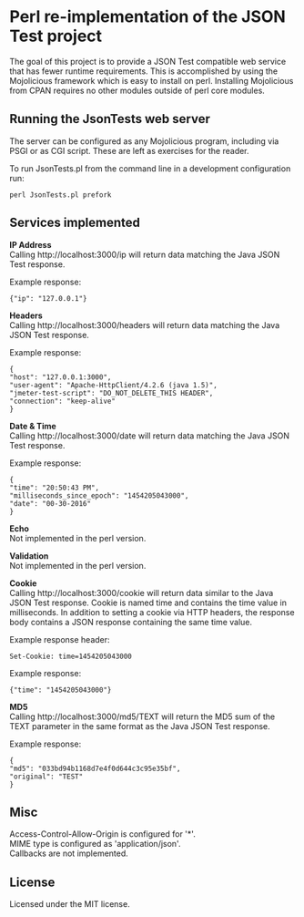 # Perl re-implementation of the JSON Test project

The goal of this project is to provide a JSON Test compatible web service that has fewer runtime requirements.  This is accomplished by using the Mojolicious framework which is easy to install on perl.  Installing Mojolicious from CPAN requires no other modules outside of perl core modules.

## Running the JsonTests web server
The server can be configured as any Mojolicious program, including via PSGI or as CGI script.  These are left as exercises for the reader.

To run JsonTests.pl from the command line in a development configuration run:
````
perl JsonTests.pl prefork
````

## Services implemented
**IP Address**<br>
Calling http://localhost:3000/ip will return data matching the Java JSON Test response.

Example response:
````
{"ip": "127.0.0.1"}
````

**Headers**<br>
Calling http://localhost:3000/headers will return data matching the Java JSON Test response.

Example response:
````
{
"host": "127.0.0.1:3000",
"user-agent": "Apache-HttpClient/4.2.6 (java 1.5)",
"jmeter-test-script": "DO_NOT_DELETE_THIS HEADER",
"connection": "keep-alive"
}
````

**Date & Time**<br>
Calling http://localhost:3000/date will return data matching the Java JSON Test response.

Example response:
````
{
"time": "20:50:43 PM",
"milliseconds_since_epoch": "1454205043000",
"date": "00-30-2016"
}
````

**Echo**<br>
Not implemented in the perl version.

**Validation**<br>
Not implemented in the perl version.

**Cookie**<br>
Calling http://localhost:3000/cookie will return data similar to the Java JSON Test response.  Cookie is named time and contains the time value in milliseconds.  In addition to setting a cookie via HTTP headers, the response body contains a JSON response containing the same time value.

Example response header:
````
Set-Cookie: time=1454205043000
````

Example response:
````
{"time": "1454205043000"}
````

**MD5**<br>
Calling http://localhost:3000/md5/TEXT will return the MD5 sum of the TEXT parameter in the same format as the Java JSON Test response.

Example response:
````
{
"md5": "033bd94b1168d7e4f0d644c3c95e35bf",
"original": "TEST"
}
````

## Misc
Access-Control-Allow-Origin is configured for '*'.<br>
MIME type is configured as 'application/json'.<br>
Callbacks are not implemented.

## License
Licensed under the MIT license.
